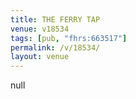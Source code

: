 ```yaml
---
title: THE FERRY TAP
venue: v18534
tags: [pub, "fhrs:663517"]
permalink: /v/18534/
layout: venue
---
```

null
